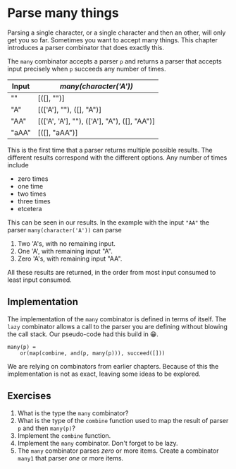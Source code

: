 # Parse many things
Parsing a single character, or a single character and then an other, will only get you so far. Sometimes you want to accept many things. This chapter introduces a parser combinator that does exactly this.

The `many` combinator accepts a parser `p` and returns a parser that accepts input precisely when `p` succeeds any number of times.

| Input | *many(character('A'))*                       |
|-------|----------------------------------------------|
| ""    | [([], "")]                                   |
| "A"   | [(['A'], ""), ([], "A")]                     |
| "AA"  | [(['A', 'A'], ""), (['A'], "A"), ([], "AA")] |
| "aAA" | [([], "aAA")]

This is the first time that a parser returns multiple possible results. The different results correspond with the different options. Any number of times include

* zero times
* one time
* two times
* three times
* etcetera

This can be seen in our results. In the example with the input `"AA"` the parser `many(character('A'))` can parse

1. Two 'A's, with no remaining input.
2. One 'A', with remaining input "A".
3. Zero 'A's, with remaining input "AA".

All these results are returned, in the order from most input consumed to least input consumed.

## Implementation
The implementation of the `many` combinator is defined in terms of itself. The `lazy` combinator allows a call to the parser you are defining without blowing the call stack. Our pseudo-code had this build in 😁.

```
many(p) =
    or(map(combine, and(p, many(p))), succeed([]))
```

We are relying on combinators from earlier chapters. Because of this the implementation is not as exact, leaving some ideas to be explored.

## Exercises
1. What is the type the `many` combinator?
2. What is the type of the `combine` function used to map the result of parser `p` and then `many(p)`?
3. Implement the `combine` function.
4. Implement the `many` combinator. Don't forget to be lazy. 
5. The `many` combinator parses *zero* or more items. Create a combinator `many1` that parser *one* or more items.
